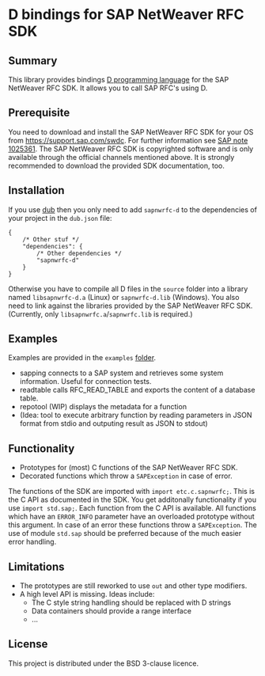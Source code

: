 ﻿D bindings for SAP NetWeaver RFC SDK
====================================

Summary
-------

This library provides bindings [D programming language](http://dlang.org) for the SAP NetWeaver RFC SDK. It allows you to call SAP RFC's using D.

Prerequisite
------------

You need to download and install the SAP NetWeaver RFC SDK for your OS from https://support.sap.com/swdc. For further information see [SAP note 1025361](http://service.sap.com/sap/support/notes/1025361).
The SAP NetWeaver RFC SDK is copyrighted software and is only available through the official channels mentioned above. It is strongly recommended to download the provided SDK documentation, too.

Installation
------------

If you use [dub](https://github.com/rejectedsoftware/dub/) then you only need to add `sapnwrfc-d` to the dependencies of your project in the `dub.json` file:

    {
        /* Other stuf */
        "dependencies": {
            /* Other dependencies */
            "sapnwrfc-d"
        }
    }

Otherwise you have to compile all D files in the `source` folder into a library named `libsapnwrfc-d.a` (Linux) or `sapnwrfc-d.lib` (Windows).
You also need to link against the libraries provided by the SAP NetWeaver RFC SDK. (Currently, only `libsapnwrfc.a`/`sapnwrfc.lib` is required.)

Examples
--------

Examples are provided in the `examples` [folder](https://github.com/redstar/sapnwrfc-d/tree/master/examples/).

- sapping connects to a SAP system and retrieves some system information. Useful for connection tests.
- readtable calls RFC_READ_TABLE and exports the content of a database table.
- repotool (WIP) displays the metadata for a function
- (Idea: tool to execute arbitrary function by reading parameters in JSON format from stdio and outputing result as JSON to stdout) 

Functionality
-------------

- Prototypes for (most) C functions of the SAP NetWeaver RFC SDK.
- Decorated functions which throw a `SAPException` in case of error.

The functions of the SDK are imported with `import etc.c.sapnwrfc;`. This is the C API as documented in the SDK.
You get additonally functionality if you use `import std.sap;`. Each function from the C API is available. All functions which have an `ERROR_INFO` parameter have an overloaded prototype without this argument. In case of an error these functions throw a `SAPException`.
The use of module `std.sap` should be preferred because of the much easier error handling.

Limitations
-----------

- The prototypes are still reworked to use `out` and other type modifiers.
- A high level API is missing. Ideas include:
  - The C style string handling should be replaced with D strings
  - Data containers should provide a range interface
  - ...

License
-------

This project is distributed under the BSD 3-clause licence.